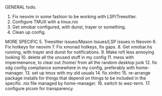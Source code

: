 GENERAL todo.
1. Fix neovim in some fashion to be working with LSP/Treesitter. 
2. Configure TMUX with a tmux.nix
3. Get xmobar configured, with dunst, trayer or something.
4. Clean up config. 

MORE SPECIFIC
5. Treesitter issues/Mason Issues/LSP issues in Neovim
6. Fix hotkeys for neovim
7. Fix xmonad hotkeys, fix gaps. 
8. Get xmobar.hs running, with trayer and dunst for notifications.
9. Make rofi less annoying looking
10. delete all the unused stuff in my config
11. mess with impermenance, to clear out /home/ from all the random desktop junk
12. fix xdg config compliance somewhere in my config, preferably with home-manager.
13. set up tmux with my old usuals
14. fix xinitrc 
15. re-arrange package installs for things that depend on things to be included in the specific .nix file managed by home-manager.
16. switch to wez-term. 
17. configure picom for transparency.

